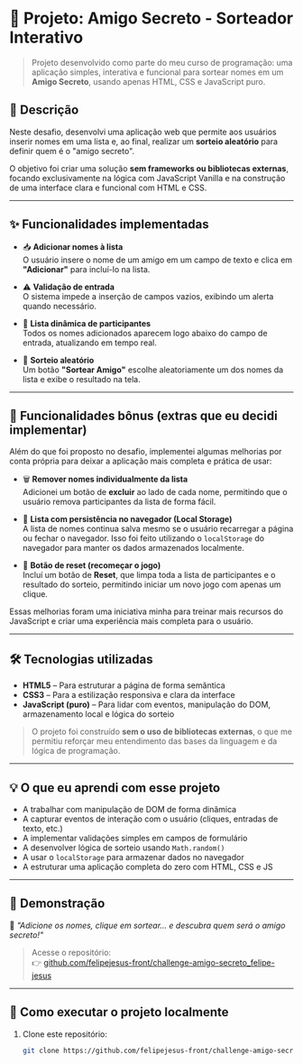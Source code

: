 # 🎁 Projeto: **Amigo Secreto - Sorteador Interativo**

> Projeto desenvolvido como parte do meu curso de programação: uma aplicação simples, interativa e funcional para sortear nomes em um **Amigo Secreto**, usando apenas HTML, CSS e JavaScript puro.

## 📌 Descrição

Neste desafio, desenvolvi uma aplicação web que permite aos usuários inserir nomes em uma lista e, ao final, realizar um **sorteio aleatório** para definir quem é o "amigo secreto".

O objetivo foi criar uma solução **sem frameworks ou bibliotecas externas**, focando exclusivamente na lógica com JavaScript Vanilla e na construção de uma interface clara e funcional com HTML e CSS.

---

## ✨ Funcionalidades implementadas

- 📥 **Adicionar nomes à lista**  
  O usuário insere o nome de um amigo em um campo de texto e clica em **"Adicionar"** para incluí-lo na lista.

- ⚠️ **Validação de entrada**  
  O sistema impede a inserção de campos vazios, exibindo um alerta quando necessário.

- 📃 **Lista dinâmica de participantes**  
  Todos os nomes adicionados aparecem logo abaixo do campo de entrada, atualizando em tempo real.

- 🎲 **Sorteio aleatório**  
  Um botão **"Sortear Amigo"** escolhe aleatoriamente um dos nomes da lista e exibe o resultado na tela.

---

## 🌟 Funcionalidades bônus (extras que eu decidi implementar)

Além do que foi proposto no desafio, implementei algumas melhorias por conta própria para deixar a aplicação mais completa e prática de usar:

- 🗑️ **Remover nomes individualmente da lista**  
  Adicionei um botão de **excluir** ao lado de cada nome, permitindo que o usuário remova participantes da lista de forma fácil.

- 💾 **Lista com persistência no navegador (Local Storage)**  
  A lista de nomes continua salva mesmo se o usuário recarregar a página ou fechar o navegador. Isso foi feito utilizando o `localStorage` do navegador para manter os dados armazenados localmente.

- 🔄 **Botão de reset (recomeçar o jogo)**  
  Incluí um botão de **Reset**, que limpa toda a lista de participantes e o resultado do sorteio, permitindo iniciar um novo jogo com apenas um clique.

Essas melhorias foram uma iniciativa minha para treinar mais recursos do JavaScript e criar uma experiência mais completa para o usuário.

---

## 🛠️ Tecnologias utilizadas

- **HTML5** – Para estruturar a página de forma semântica
- **CSS3** – Para a estilização responsiva e clara da interface
- **JavaScript (puro)** – Para lidar com eventos, manipulação do DOM, armazenamento local e lógica do sorteio

> O projeto foi construído **sem o uso de bibliotecas externas**, o que me permitiu reforçar meu entendimento das bases da linguagem e da lógica de programação.

---

## 💡 O que eu aprendi com esse projeto

- A trabalhar com manipulação de DOM de forma dinâmica
- A capturar eventos de interação com o usuário (cliques, entradas de texto, etc.)
- A implementar validações simples em campos de formulário
- A desenvolver lógica de sorteio usando `Math.random()`
- A usar o `localStorage` para armazenar dados no navegador
- A estruturar uma aplicação completa do zero com HTML, CSS e JS

---

## 🧪 Demonstração

💬 _"Adicione os nomes, clique em sortear... e descubra quem será o amigo secreto!"_

> Acesse o repositório:  
> 👉 [github.com/felipejesus-front/challenge-amigo-secreto_felipe-jesus](https://github.com/felipejesus-front/challenge-amigo-secreto_felipe-jesus)

---

## 🚀 Como executar o projeto localmente

1. Clone este repositório:
   ```bash
   git clone https://github.com/felipejesus-front/challenge-amigo-secreto_felipe-jesus.git
   ```
